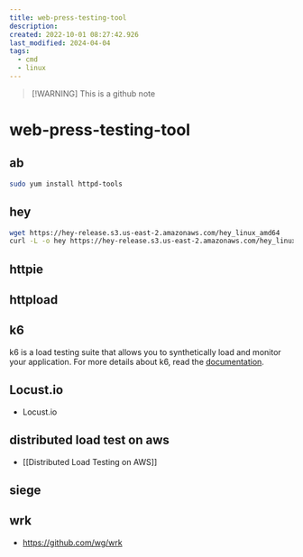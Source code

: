 ```yaml
---
title: web-press-testing-tool
description: 
created: 2022-10-01 08:27:42.926
last_modified: 2024-04-04
tags:
  - cmd
  - linux
---
```

> [!WARNING] This is a github note
# web-press-testing-tool

## ab
```sh
sudo yum install httpd-tools

```

## hey
```sh
wget https://hey-release.s3.us-east-2.amazonaws.com/hey_linux_amd64
curl -L -o hey https://hey-release.s3.us-east-2.amazonaws.com/hey_linux_amd64
```

## httpie

## httpload 

## k6
k6 is a load testing suite that allows you to synthetically load and monitor your application. For more details about k6, read the [documentation](https://k6.io/docs/).

## Locust.io
- Locust.io

## distributed load test on aws
- [[Distributed Load Testing on AWS]]


## siege


## wrk
- https://github.com/wg/wrk




